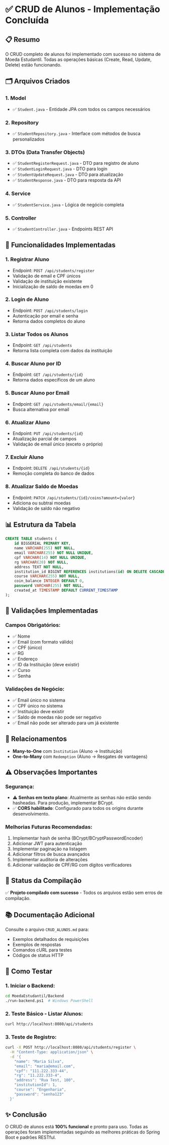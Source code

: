 # ✅ CRUD de Alunos - Implementação Concluída

## 📋 Resumo

O CRUD completo de alunos foi implementado com sucesso no sistema de Moeda Estudantil. Todas as operações básicas (Create, Read, Update, Delete) estão funcionando.

## 🗂️ Arquivos Criados

### 1. Model
- ✅ `Student.java` - Entidade JPA com todos os campos necessários

### 2. Repository
- ✅ `StudentRepository.java` - Interface com métodos de busca personalizados

### 3. DTOs (Data Transfer Objects)
- ✅ `StudentRegisterRequest.java` - DTO para registro de aluno
- ✅ `StudentLoginRequest.java` - DTO para login
- ✅ `StudentUpdateRequest.java` - DTO para atualização
- ✅ `StudentResponse.java` - DTO para resposta da API

### 4. Service
- ✅ `StudentService.java` - Lógica de negócio completa

### 5. Controller
- ✅ `StudentController.java` - Endpoints REST API

## 🔧 Funcionalidades Implementadas

### 1. **Registrar Aluno** 
- Endpoint: `POST /api/students/register`
- Validação de email e CPF únicos
- Validação de instituição existente
- Inicialização de saldo de moedas em 0

### 2. **Login de Aluno**
- Endpoint: `POST /api/students/login`
- Autenticação por email e senha
- Retorna dados completos do aluno

### 3. **Listar Todos os Alunos**
- Endpoint: `GET /api/students`
- Retorna lista completa com dados da instituição

### 4. **Buscar Aluno por ID**
- Endpoint: `GET /api/students/{id}`
- Retorna dados específicos de um aluno

### 5. **Buscar Aluno por Email**
- Endpoint: `GET /api/students/email/{email}`
- Busca alternativa por email

### 6. **Atualizar Aluno**
- Endpoint: `PUT /api/students/{id}`
- Atualização parcial de campos
- Validação de email único (exceto o próprio)

### 7. **Excluir Aluno**
- Endpoint: `DELETE /api/students/{id}`
- Remoção completa do banco de dados

### 8. **Atualizar Saldo de Moedas**
- Endpoint: `PATCH /api/students/{id}/coins?amount={valor}`
- Adiciona ou subtrai moedas
- Validação de saldo não negativo

## 📊 Estrutura da Tabela

```sql
CREATE TABLE students (
    id BIGSERIAL PRIMARY KEY,
    name VARCHAR(255) NOT NULL,
    email VARCHAR(255) NOT NULL UNIQUE,
    cpf VARCHAR(14) NOT NULL UNIQUE,
    rg VARCHAR(20) NOT NULL,
    address TEXT NOT NULL,
    institution_id BIGINT REFERENCES institutions(id) ON DELETE CASCADE NOT NULL,
    course VARCHAR(255) NOT NULL,
    coin_balance INTEGER DEFAULT 0,
    password VARCHAR(255) NOT NULL,
    created_at TIMESTAMP DEFAULT CURRENT_TIMESTAMP
);
```

## 🔐 Validações Implementadas

### Campos Obrigatórios:
- ✅ Nome
- ✅ Email (com formato válido)
- ✅ CPF (único)
- ✅ RG
- ✅ Endereço
- ✅ ID da Instituição (deve existir)
- ✅ Curso
- ✅ Senha

### Validações de Negócio:
- ✅ Email único no sistema
- ✅ CPF único no sistema
- ✅ Instituição deve existir
- ✅ Saldo de moedas não pode ser negativo
- ✅ Email não pode ser alterado para um já existente

## 🔄 Relacionamentos

- **Many-to-One** com `Institution` (Aluno → Instituição)
- **One-to-Many** com `Redemption` (Aluno → Resgates de vantagens)

## ⚠️ Observações Importantes

### Segurança:
- ⚠️ **Senhas em texto plano**: Atualmente as senhas não estão sendo hasheadas. Para produção, implementar BCrypt.
- ✅ **CORS habilitado**: Configurado para todos os origins durante desenvolvimento.

### Melhorias Futuras Recomendadas:
1. Implementar hash de senha (BCrypt/BCryptPasswordEncoder)
2. Adicionar JWT para autenticação
3. Implementar paginação na listagem
4. Adicionar filtros de busca avançados
5. Implementar auditoria de alterações
6. Adicionar validação de CPF/RG com dígitos verificadores

## 🧪 Status da Compilação

✅ **Projeto compilado com sucesso** - Todos os arquivos estão sem erros de compilação.

## 📚 Documentação Adicional

Consulte o arquivo `CRUD_ALUNOS.md` para:
- Exemplos detalhados de requisições
- Exemplos de respostas
- Comandos cURL para testes
- Códigos de status HTTP

## 🚀 Como Testar

### 1. Iniciar o Backend:
```bash
cd MoedaEstudantil/Backend
./run-backend.ps1  # Windows PowerShell
```

### 2. Teste Básico - Listar Alunos:
```bash
curl http://localhost:8080/api/students
```

### 3. Teste de Registro:
```bash
curl -X POST http://localhost:8080/api/students/register \
  -H "Content-Type: application/json" \
  -d '{
    "name": "Maria Silva",
    "email": "maria@email.com",
    "cpf": "111.222.333-44",
    "rg": "11.222.333-4",
    "address": "Rua Test, 100",
    "institutionId": 1,
    "course": "Engenharia",
    "password": "senha123"
  }'
```

## ✨ Conclusão

O CRUD de alunos está **100% funcional** e pronto para uso. Todas as operações foram implementadas seguindo as melhores práticas do Spring Boot e padrões RESTful.
